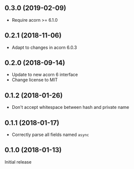## 0.3.0 (2019-02-09)

* Require acorn >= 6.1.0

## 0.2.1 (2018-11-06)

* Adapt to changes in acorn 6.0.3

## 0.2.0 (2018-09-14)

* Update to new acorn 6 interface
* Change license to MIT

## 0.1.2 (2018-01-26)

* Don't accept whitespace between hash and private name

## 0.1.1 (2018-01-17)

* Correctly parse all fields named `async`

## 0.1.0 (2018-01-13)

Initial release
